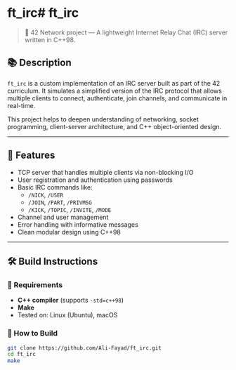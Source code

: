 # ft_irc# ft_irc

> 🧠 42 Network project — A lightweight Internet Relay Chat (IRC) server written in C++98.

## 📚 Description

`ft_irc` is a custom implementation of an IRC server built as part of the 42 curriculum. It simulates a simplified version of the IRC protocol that allows multiple clients to connect, authenticate, join channels, and communicate in real-time.

This project helps to deepen understanding of networking, socket programming, client-server architecture, and C++ object-oriented design.

---

## 🚀 Features

- TCP server that handles multiple clients via non-blocking I/O
- User registration and authentication using passwords
- Basic IRC commands like:
  - `/NICK`, `/USER`
  - `/JOIN`, `/PART`, `/PRIVMSG`
  - `/KICK`, `/TOPIC`, `/INVITE`, `/MODE`
- Channel and user management
- Error handling with informative messages
- Clean modular design using C++98

---

## 🛠️ Build Instructions

### 🔧 Requirements

- **C++ compiler** (supports `-std=c++98`)
- **Make**
- Tested on: Linux (Ubuntu), macOS

### 🧪 How to Build

```bash
git clone https://github.com/Ali-Fayad/ft_irc.git
cd ft_irc
make
